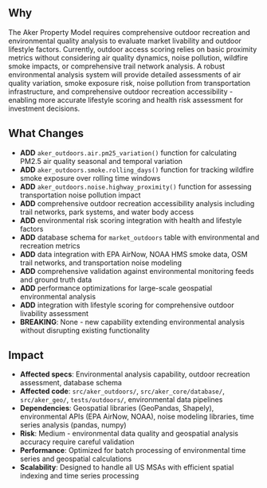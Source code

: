 ## Why

The Aker Property Model requires comprehensive outdoor recreation and environmental quality analysis to evaluate market livability and outdoor lifestyle factors. Currently, outdoor access scoring relies on basic proximity metrics without considering air quality dynamics, noise pollution, wildfire smoke impacts, or comprehensive trail network analysis. A robust environmental analysis system will provide detailed assessments of air quality variation, smoke exposure risk, noise pollution from transportation infrastructure, and comprehensive outdoor recreation accessibility - enabling more accurate lifestyle scoring and health risk assessment for investment decisions.

## What Changes

- **ADD** `aker_outdoors.air.pm25_variation()` function for calculating PM2.5 air quality seasonal and temporal variation
- **ADD** `aker_outdoors.smoke.rolling_days()` function for tracking wildfire smoke exposure over rolling time windows
- **ADD** `aker_outdoors.noise.highway_proximity()` function for assessing transportation noise pollution impact
- **ADD** comprehensive outdoor recreation accessibility analysis including trail networks, park systems, and water body access
- **ADD** environmental risk scoring integration with health and lifestyle factors
- **ADD** database schema for `market_outdoors` table with environmental and recreation metrics
- **ADD** data integration with EPA AirNow, NOAA HMS smoke data, OSM trail networks, and transportation noise modeling
- **ADD** comprehensive validation against environmental monitoring feeds and ground truth data
- **ADD** performance optimizations for large-scale geospatial environmental analysis
- **ADD** integration with lifestyle scoring for comprehensive outdoor livability assessment
- **BREAKING**: None - new capability extending environmental analysis without disrupting existing functionality

## Impact

- **Affected specs**: Environmental analysis capability, outdoor recreation assessment, database schema
- **Affected code**: `src/aker_outdoors/`, `src/aker_core/database/`, `src/aker_geo/`, `tests/outdoors/`, environmental data pipelines
- **Dependencies**: Geospatial libraries (GeoPandas, Shapely), environmental APIs (EPA AirNow, NOAA), noise modeling libraries, time series analysis (pandas, numpy)
- **Risk**: Medium - environmental data quality and geospatial analysis accuracy require careful validation
- **Performance**: Optimized for batch processing of environmental time series and geospatial calculations
- **Scalability**: Designed to handle all US MSAs with efficient spatial indexing and time series processing
